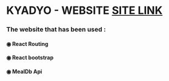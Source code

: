# KYADYO - WEBSITE [SITE LINK](https://kyadyo.netlify.app/)

### The website that has been used : 

#### ◉ React Routing 
#### ◉ React bootstrap
#### ◉ MealDb Api
